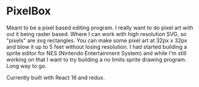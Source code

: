 # PixelBox

Meant to be a pixel based editing program. I really want to do pixel art with out it being raster based. Where I can work with
high resolution SVG, so "pixels" are svg rectangles. You can make some pixel art at 32px x 32px and blow it up to 5 feet without losing resolution.
I had started building a sprite editor for NES (Nintendo Entertainment System) and while I'm still working on that I want to try building a
no limits sprite drawing program. Long way to go.

Currently built with React 16 and redux.

